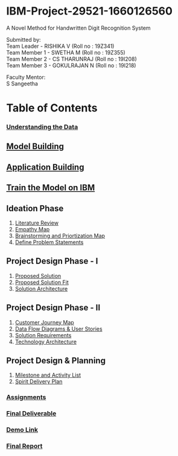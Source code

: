 # IBM-Project-29521-1660126560
A Novel Method for Handwritten Digit Recognition System

Submitted by: <br>
Team Leader - RISHIKA V (Roll no : 19Z341) <br>
Team Member 1 - SWETHA M (Roll no : 19Z355)<br>
Team Member 2 - CS THARUNRAJ (Roll no : 19I208)<br>
Team Member 3 - GOKULRAJAN N (Roll no : 19I218)<br>

Faculty Mentor:<br>
S Sangeetha<br>

# Table of Contents

### [Understanding the Data](https://github.com/IBM-EPBL/IBM-Project-29521-1660126560/tree/main/Understanding%20the%20data)
## [Model Building](https://github.com/IBM-EPBL/IBM-Project-29521-1660126560/tree/main/Model%20Building)
## [Application Building](https://github.com/IBM-EPBL/IBM-Project-29521-1660126560/tree/main/Application%20Building)
## [Train the Model on IBM](https://github.com/IBM-EPBL/IBM-Project-29521-1660126560/tree/main/Train%20the%20Model%20on%20IBM)

## Ideation Phase<br>
1. [Literature Review](https://github.com/IBM-EPBL/IBM-Project-29521-1660126560/blob/main/Project%20Design%20%26%20Planning/Ideation%20Phase/Literature%20Survey.pdf)
2. [Empathy Map](https://github.com/IBM-EPBL/IBM-Project-29521-1660126560/blob/main/Project%20Design%20%26%20Planning/Ideation%20Phase/Empathy%20Map%20-%20Handwriting.pdf)
3. [Brainstorming and Priortization Map](https://github.com/IBM-EPBL/IBM-Project-29521-1660126560/blob/main/Project%20Design%20%26%20Planning/Ideation%20Phase/Ideation%20Map%20-%20Novel%20Method.pdf)
4. [Define Problem Statements](https://github.com/IBM-EPBL/IBM-Project-29521-1660126560/blob/main/Project%20Design%20%26%20Planning/Ideation%20Phase/Literature%20Survey.pdf)

## Project Design Phase - I
1. [Proposed Solution](https://github.com/IBM-EPBL/IBM-Project-29521-1660126560/blob/main/Project%20Design%20%26%20Planning/Project%20Design%20Phase%20I/Proposed%20Solution.pdf)
2. [Proposed Solution Fit](https://github.com/IBM-EPBL/IBM-Project-29521-1660126560/blob/main/Project%20Design%20%26%20Planning/Project%20Design%20Phase%20I/Problem%20Solution%20Fit.pdf)
3. [Solution Architecture](https://github.com/IBM-EPBL/IBM-Project-29521-1660126560/blob/main/Project%20Design%20%26%20Planning/Project%20Design%20Phase%20I/Solution%20Architecture.pdf)

## Project Design Phase - II
1. [Customer Journey Map](https://github.com/IBM-EPBL/IBM-Project-29521-1660126560/blob/main/Project%20Design%20%26%20Planning/Project%20Design%20Phase%20II/Customer%20journey%20map.pdf)
2. [Data Flow Diagrams & User Stories](https://github.com/IBM-EPBL/IBM-Project-29521-1660126560/blob/main/Project%20Design%20%26%20Planning/Project%20Design%20Phase%20II/Data%20Flow%20Diagrams%20.pdf)
3. [Solution Requirements](https://github.com/IBM-EPBL/IBM-Project-29521-1660126560/blob/main/Project%20Design%20%26%20Planning/Project%20Design%20Phase%20II/Functional%20Requirement.pdf)
4. [Technology Architecture](https://github.com/IBM-EPBL/IBM-Project-29521-1660126560/blob/main/Project%20Design%20%26%20Planning/Project%20Design%20Phase%20II/Technology_Architecture.pdf)

## Project Design & Planning
1. [Milestone and Activity List](https://github.com/IBM-EPBL/IBM-Project-29521-1660126560/blob/main/Project%20Design%20%26%20Planning/Project%20Planning/Milestone%20%26%20Activity%20List.pdf)
2. [Spirit Delivery Plan](https://github.com/IBM-EPBL/IBM-Project-29521-1660126560/blob/main/Project%20Design%20%26%20Planning/Project%20Planning/Spirit%20Delivery%20Plan.pdf)

### [Assignments](https://github.com/IBM-EPBL/IBM-Project-29521-1660126560/tree/main/Assignments)
### [Final Deliverable](https://github.com/IBM-EPBL/IBM-Project-29521-1660126560/tree/main/Final%20Deliverables)
### [Demo Link](https://drive.google.com/file/d/1m23R2z_ayxJwo7tqq5V6C4fChjsWnbGV/view?usp=share_link)
### [Final Report](https://docs.google.com/document/d/1KPzzvS_N8M4duqx-zVK3Qf_H8kDzO3hk/edit?usp=sharing&ouid=115922799447984638338&rtpof=true&sd=true)




